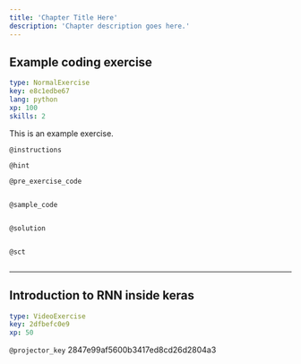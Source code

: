 ```yaml
---
title: 'Chapter Title Here'
description: 'Chapter description goes here.'
---
```


## Example coding exercise

```yaml
type: NormalExercise
key: e8c1edbe67
lang: python
xp: 100
skills: 2
```

This is an example exercise.

`@instructions`


`@hint`


`@pre_exercise_code`
```{python}

```

`@sample_code`
```{python}

```

`@solution`
```{python}

```

`@sct`
```{python}

```

---

## Introduction to RNN inside keras

```yaml
type: VideoExercise
key: 2dfbefc0e9
xp: 50
```

`@projector_key`
2847e99af5600b3417ed8cd26d2804a3
